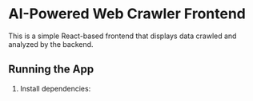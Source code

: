 # AI-Powered Web Crawler Frontend

This is a simple React-based frontend that displays data crawled and analyzed by the backend.

## Running the App

1. Install dependencies:
